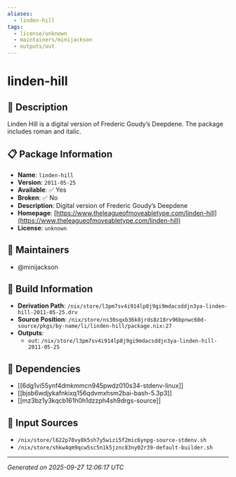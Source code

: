 ```yaml
---
aliases:
  - linden-hill
tags:
  - license/unknown
  - maintainers/minijackson
  - outputs/out
---
```


# linden-hill

## 📝 Description

Linden Hill is a digital version of Frederic Goudy’s Deepdene. The
package includes roman and italic.


## 📋 Package Information

- **Name**: `linden-hill`
- **Version**: `2011-05-25`
- **Available**: ✅ Yes
- **Broken**: ✅ No
- **Description**: Digital version of Frederic Goudy’s Deepdene
- **Homepage**: [https://www.theleagueofmoveabletype.com/linden-hill](https://www.theleagueofmoveabletype.com/linden-hill)
- **License**: `unknown`
## 👥 Maintainers

- @minijackson


## 🔧 Build Information

- **Derivation Path**: `/nix/store/l3pm7sv4i914lp8j9gi9mdacsddjn3ya-linden-hill-2011-05-25.drv`
- **Source Position**: `/nix/store/ns30sqxb36k8jrds8z18rv96bpnwc60d-source/pkgs/by-name/li/linden-hill/package.nix:27`
- **Outputs**:
  - `out`:  `/nix/store/l3pm7sv4i914lp8j9gi9mdacsddjn3ya-linden-hill-2011-05-25`

## 🔗 Dependencies

- [[6dg1vi55ynf4dmkmmcn945pwdz010s34-stdenv-linux]]
- [[bjsb6wdjykafnkixq156qdvmxhsm2bai-bash-5.3p3]]
- [[mz3bz1y3kqcb161h0h1dzzph4sh9drgs-source]]

## 📁 Input Sources

- `/nix/store/l622p70vy8k5sh7y5wizi5f2mic6ynpg-source-stdenv.sh`
- `/nix/store/shkw4qm9qcw5sc5n1k5jznc83ny02r39-default-builder.sh`

---
*Generated on 2025-09-27 12:06:17 UTC*
